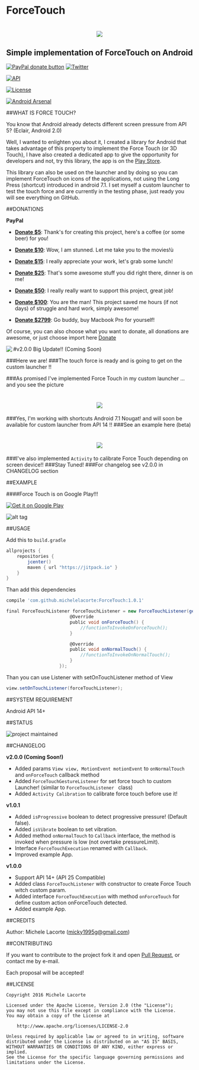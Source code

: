 # ForceTouch
<h1 align="center"><img src="https://s13.postimg.org/rodwtssrr/background.png"/></h1>
<h2 align="center">Simple implementation of ForceTouch on Android</h1>


<span class="badge-paypal"><a href="https://www.paypal.com/cgi-bin/webscr?cmd=_s-xclick&amp;hosted_button_id=LY7EX8WMWPWV6" title="Donate to this project using Paypal"><img src="https://img.shields.io/badge/paypal-donate-yellow.svg" alt="PayPal donate button" /></a></span>
[![Twitter](https://img.shields.io/badge/Twitter-@LacorteMichele-blue.svg?style=flat)](https://twitter.com/LacorteMichele)

[![API](https://img.shields.io/badge/API-14%2B-yellow.svg?style=flat)](https://android-arsenal.com/api?level=14)

[![License](https://img.shields.io/badge/license-Apache%202-4EB1BA.svg)](https://www.apache.org/licenses/LICENSE-2.0.html)

[![Android Arsenal](https://img.shields.io/badge/Android%20Arsenal-ForceTouch-brightgreen.svg?style=flat)](http://android-arsenal.com/details/1/4560)

##WHAT IS FORCE TOUCH?

You know that Android already detects different screen pressure from API 5? (Eclair, Android 2.0)

Well, I wanted to enlighten you about it, I created a library for Android that takes advantage of this property to implement the Force Touch (or 3D Touch), I have also created a dedicated app to give the opportunity for developers and not, try this library, the app is on the [Play Store](https://play.google.com/store/apps/details?id=it.michelelacorte.exampleforcetouch).

This library can also be used on the launcher and by doing so you can implement ForceTouch on icons of the applications, not using the Long Press (shortcut) introduced in android 7.1. I set myself a custom launcher to test the touch force and are currently in the testing phase, just ready you will see everything on GitHub.

##DONATIONS

**PayPal**

* **[Donate $5]**: Thank's for creating this project, here's a coffee (or some beer) for you!

* **[Donate $10]**: Wow, I am stunned. Let me take you to the movies!ù

* **[Donate $15]**: I really appreciate your work, let's grab some lunch!

* **[Donate $25]**: That's some awesome stuff you did right there, dinner is on me!

* **[Donate $50]**: I really really want to support this project, great job!

* **[Donate $100]**: You are the man! This project saved me hours (if not days) of struggle and hard work, simply awesome!

* **[Donate $2799]**: Go buddy, buy Macbook Pro for yourself!

Of course, you can also choose what you want to donate, all donations are awesome, or just choose import here [Donate](https://www.paypal.com/cgi-bin/webscr?cmd=_s-xclick&amp;hosted_button_id=LY7EX8WMWPWV6)


<img align="left" src="https://s14.postimg.org/d26hxbbxt/ic_launcher.png">
#v2.0.0 Big Update!! (Coming Soon)

###Here we are!
###The touch force is ready and is going to get on the custom launcher !!

###As promised I've implemented Force Touch in my custom launcher ... and you see the picture

<h1 align="center"><img src="https://s22.postimg.org/wwd6tjt69/force_touch_launcher_framed_1.png"/></h1>

###Yes, I'm working with shortcuts Android 7.1 Nougat! and will soon be available for custom launcher from API 14 !!
###See an example here (beta)

<h1 align="center"><img src="http://i.giphy.com/26hirzjcbspOH8zcs.gif"/></h1>

###I've also implemented `Activity` to calibrate Force Touch depending on screen device!!
###Stay Tuned!
###For changelog see v2.0.0 in CHANGELOG section

##EXAMPLE

####Force Touch is on Google Play!!!

<a href="https://play.google.com/store/apps/details?id=it.michelelacorte.exampleforcetouch">
<img alt="Get it on Google Play" src="https://s32.postimg.org/50h5qj4lx/google_play_badge.png" />
</a>


![alt tag](https://s14.postimg.org/5s3scqf9t/screen.png)

##USAGE

Add this to `build.gradle`

```groovy
allprojects {
    repositories {
        jcenter()
        maven { url "https://jitpack.io" }
    }
}
```

Than add this dependencies

```groovy
compile 'com.github.michelelacorte:ForceTouch:1.0.1'
```

```groovy
final ForceTouchListener forceTouchListener = new ForceTouchListener(getApplicationContext(), 70, 0.27f, true, true, new Callback() {
                        @Override
                        public void onForceTouch() {
                            //functionToInvokeOnForceTouch();
                        }

                        @Override
                        public void onNormalTouch() { 
                            //functionToInvokeOnNormalTouch(); 
                        }
                    });
```

Than you can use Listener with setOnTouchListener method of View

```groovy
view.setOnTouchListener(forceTouchListener);
```

##SYSTEM REQUIREMENT

Android API 14+

##STATUS

![project maintained](https://img.shields.io/badge/Project-Maintained-green.svg)

##CHANGELOG

**v2.0.0 (Coming Soon!)**
- Added params `View view, MotionEvent motionEvent` to `onNormalTouch` and `onForceTouch` callback method
- Added `ForceTouchGestureListener` for set force touch to custom Launcher! (similar to  `ForceTouchListener ` class)
- Added `Activity Calibration` to calibrate force touch before use it!

**v1.0.1**
- Added `isProgressive` boolean to detect progressive pressure! (Default false).
- Added `isVibrate` boolean to set vibration.
- Added method `onNormalTouch` to `Callback` interface, the method is invoked when pressure is low (not overtake pressureLimit).
- Interface `ForceTouchExecution` renamed with `Callback`.
- Improved example App.

**v1.0.0**
- Support API 14+ (API 25 Compatible)
- Added class `ForceTouchListener` with constructor to create Force Touch witch custom param.
- Added interface `ForceTouchExecution` with method `onForceTouch` for define custom action onForceTouch detected.
- Added example App.

##CREDITS

Author: Michele Lacorte (micky1995g@gmail.com)

##CONTRIBUTING

If you want to contribute to the project fork it and open [Pull Request](https://github.com/michelelacorte/ForceTouch/pulls), or contact me by e-mail.

Each proposal will be accepted!

##LICENSE

```
Copyright 2016 Michele Lacorte

Licensed under the Apache License, Version 2.0 (the "License");
you may not use this file except in compliance with the License.
You may obtain a copy of the License at

    http://www.apache.org/licenses/LICENSE-2.0

Unless required by applicable law or agreed to in writing, software
distributed under the License is distributed on an "AS IS" BASIS,
WITHOUT WARRANTIES OR CONDITIONS OF ANY KIND, either express or implied.
See the License for the specific language governing permissions and
limitations under the License.
```


[Donate $5]: 		https://www.paypal.me/MicheleLacorte/5
[Donate $10]:  		https://www.paypal.me/MicheleLacorte/10
[Donate $15]:  		https://www.paypal.me/MicheleLacorte/15
[Donate $25]:  		https://www.paypal.me/MicheleLacorte/25
[Donate $50]: 		https://www.paypal.me/MicheleLacorte/50
[Donate $100]: 		https://www.paypal.me/MicheleLacorte/100
[Donate $2799]: 	https://www.paypal.me/MicheleLacorte/2799
